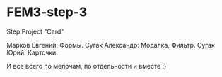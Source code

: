 # FEM3-step-3

Step Project "Card"

Марков Евгений: Формы.
Сугак Александр: Модалка, Фильтр.
Сугак Юрий: Карточки.

И все всего по мелочам, по отдельности и вместе :)